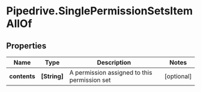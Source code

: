# Pipedrive.SinglePermissionSetsItemAllOf

## Properties

Name | Type | Description | Notes
------------ | ------------- | ------------- | -------------
**contents** | **[String]** | A permission assigned to this permission set | [optional] 


